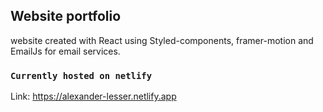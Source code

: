 ## Website portfolio

website created with React using Styled-components, framer-motion and EmailJs for email services.

### `Currently hosted on netlify`

Link: https://alexander-lesser.netlify.app
